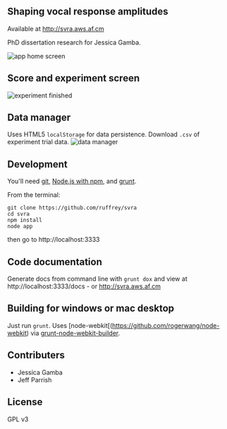 ## Shaping vocal response amplitudes

Available at http://svra.aws.af.cm

PhD dissertation research for Jessica Gamba.

![app home screen](http://i.imgur.com/Ff0bfre.png)

## Score and experiment screen
![experiment finished](http://i.imgur.com/Bakzbwl.png)

## Data manager
Uses HTML5 `localStorage` for data persistence. Download `.csv` of experiment trial data.
![data manager](http://i.imgur.com/UE7ZCsA.png)

## Development

You'll need [git](http://git-scm.com), [Node.js with npm](http://nodejs.org), and [grunt](http://gruntjs.com/).

From the terminal:

    git clone https://github.com/ruffrey/svra
    cd svra
    npm install
    node app

then go to http://localhost:3333


## Code documentation

Generate docs from command line with `grunt dox` and view at http://localhost:3333/docs - or http://svra.aws.af.cm

## Building for windows or mac desktop

Just run `grunt`. Uses [node-webkit[(https://github.com/rogerwang/node-webkit) via [grunt-node-webkit-builder](https://www.npmjs.org/package/grunt-node-webkit-builder).


## Contributers

- Jessica Gamba
- Jeff Parrish

## License

GPL v3